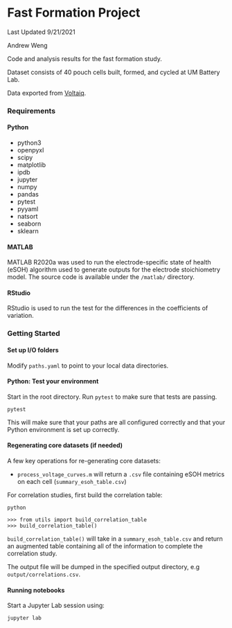 # Fast Formation Project

Last Updated 9/21/2021

Andrew Weng

Code and analysis results for the fast formation study.

Dataset consists of 40 pouch cells built, formed, and cycled at UM Battery Lab.

Data exported from [Voltaiq](https://umichbatterylab.voltaiq.co).


### Requirements

#### Python

- python3
- openpyxl
- scipy
- matplotlib
- ipdb
- jupyter
- numpy
- pandas
- pytest
- pyyaml
- natsort
- seaborn
- sklearn

#### MATLAB

MATLAB R2020a was used to run the electrode-specific state of health (eSOH)
algorithm used to generate outputs for the electrode stoichiometry model. The source code is available under the `/matlab/` directory.

#### RStudio

RStudio is used to run the test for the differences in the coefficients of
variation.


### Getting Started

#### Set up I/O folders

Modify `paths.yaml` to point to your local data directories.


#### Python: Test your environment

Start in the root directory. Run `pytest` to make sure that tests are passing.

```
pytest
```

This will make sure that your paths are all configured correctly and that your Python environment is set up correctly.

#### Regenerating core datasets (if needed)

A few key operations for re-generating core datasets:

- `process_voltage_curves.m` will return a `.csv` file containing
   eSOH metrics on each cell (`summary_esoh_table.csv`)

For correlation studies, first build the correlation table:

```
python

>>> from utils import build_correlation_table
>>> build_correlation_table()
```

`build_correlation_table()` will take in a `summary_esoh_table.csv` and return
an augmented table containing all of the information to complete the correlation study.

The output file will be dumped in the specified output directory, e.g `output/correlations.csv`.

#### Running notebooks

Start a Jupyter Lab session using:

```
jupyter lab
```
